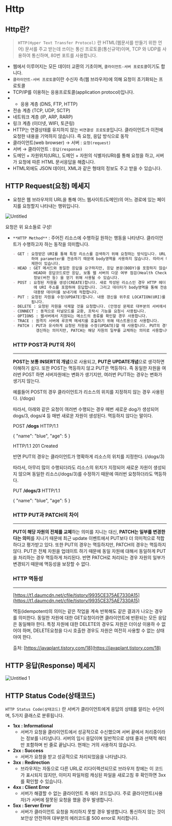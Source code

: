 # Http

## Http란?

> `HTTP(Hyper Text Transfer Protocol)` 란 HTML(웹문서를 만들기 위한 언어) 문서를 주고 받는데 쓰이는 통신 프로토콜(통신규약)이며, TCP 와 UDP를 사용하여 통신하며, 80번 포트를 사용합니다.

- 웹에서 이루어지는 모든 데이터 교환의 기초이며, `클라이언트-서버 포로토콜`이기도 합니다.
- `클라이언트-서버 프로토콜`이란 수신자 측(웹 브라우저)에 의해 요청이 초기화되는 프로토콜
- TCP/IP를 이용하는 응용프로토콜(application protocol)입니다.
- - 응용 계층 (DNS, FTP, HTTP)
- 전송 계층 (TCP, UDP, SCTP)
- 네트워크 계층 (IP, ARP, RARP)
- 링크 계층 (이더넷, WIFI, 토큰링)
- HTTP는 연결상태를 유지하지 않는 `비연결성 프로토콜`입니다. 클라이언트가 이전에 요청한 내용을 기억하지 않습니다. 즉 요청, 응답 방식으로 동작
- 클라이언트(web browser) → 서버 : `요청(request)`
- 서버 → 클라이언트 : `응답(response)`
- 도메인 + 자원위치(URL), 도메인 + 자원의 식별자(URI)를 통해 요청을 하고, 서버가 요청에 따른 HTML 문서응답을 해줍니다.
- HTML외에도 JSON 데이터, XML과 같은 형태의 정보도 주고 받을 수 있습니다.

## HTTP Request(요청) 메세지

- 요청은 웹 브라우저의 URL을 통해 어느 웹사이트(도메인)의 어느 경로에 있는 페이지를 요청할지 나타내는 행위입니다.

![Untitled](https://user-images.githubusercontent.com/44499629/119152706-846eb380-ba8b-11eb-9313-63f7ba41f53e.png)

요청은 위 요소들로 구성!

- `**HTTP Method**` : 주어진 리소스에 수행하길 원하는 행동을 나타낸다. 클라이언트가 수행하고자 하는 동작을 의미합니다.

  ```markdown
  - GET : 요청받은 URI를 통해 특정 리소스를 검색하기 위해 요청하는 방식입니다. URL 뒤에 ? 를 사용
          하여 parameter를 전송하기 때문에 body영역을 사용하지 않습니다. 따라서 데이터 전송양에
          제한이 있습니다.
  - HEAD : GET 메서드와 동일한 응답을 요구하지만, 응답 본문(BODY)을 포함하지 않습니다.
           HEAD와 응답코드로만 응답, 보통 웹 서버의 다운 여부 점검(Health Check)이나 웹 서버
           정보(버전 등) 을 얻기 위해 사용될 수 있습니다.
  - POST : 요청된 자원을 생성(CREATE)합니다. 새로 작성된 리소스인 경우 HTTP 헤더 항목 LOCATION
  	       에 URI 주소를 포함하여 응답합니다. 그리고 데이터가 body영역을 통해 전송됩니다. 따라서 
           대용량 데이터를 보내기에 적합합니다.
  - PUT : 요청된 자원을 수정(UPDATE)합니다. 내용 갱신을 위주로 LOCATION(URI)를 보내지 않아도
          됩니다. 
  - DELETE : 요청된 자원을 삭제할 것을 요청합니다. (안정성 문제로 대부분의 서버에서 비활성)
  - CONNECT : 동적으로 터널모드를 교환, 프락시 기능을 요청시 사용됩니다.
  - OPTIONS : 웹서버에서 지원되는 메소드의 종류를 확인할 경우 사용합니다.
  - TRACE : 원격지 서버에 루프백 메세지를 호출하기 위해 테스트용으로 사용합니다.
  - PATCH : PUT과 유사하게 요청된 자원을 수정(UPDATE)할 때 사용합니다. PUT의 경우 자원 전체를
            갱신하는 의미지만, PATCH는 해당 자원의 일부를 교체하는 의미로 사용합니다.
  ```

  ### **HTTP POST과 PUT의 차이**

  ---

  **POST는 보통 INSERT의 개념**으로 사용되고, **PUT은 UPDATE개념**으로 생각하면 이해하기 쉽다. 또한 POST는 멱등하지 않고 PUT은 멱등하다. 즉 동일한 자원을 여러번 POST 하면 서버자원에는 변화가 생기지만, 여러번 PUT하는 경우는 변화가 생기지 않는다.

  예를들어 POST의 경우 클라이언트가 리소스의 위치를 지정하지 않는 경우 사용된다. (/dogs)

  따라서, 아래와 같은 요청이 여러번 수행되는 경우 매번 새로운 dog가 생성되어 dogs/3, dogs/4 등 매번 새로운 자원이 생성된다. 멱등하지 않다는 말이다.

  POST **/dogs** HTTP/1.1

  { "name": "blue", "age": 5 }

  HTTP/1.1 201 Created

  반면 PUT의 경우는 클라이언트가 명확하게 리소스의 위치를 지정한다. (/dogs/3)

  따라서, 아무리 많이 수행되더라도 리소스의 위치가 지정되어 새로운 자원이 생성되지 않으며 동일한 리소스(/dogs/3)를 수정하기 때문에 여러번 요청하더라도 멱등하다.

  PUT **/dogs/3** HTTP/1.1

  { "name": "blue", "age": 5 }

  ### **HTTP PUT과 PATCH의 차이**

  ---

  **PUT이 해당 자원의 전체를 교체**하는 의미를 지니는 대신, **PATCH는 일부를 변경한다는 의미**를 지니기 때문에 최근 update 이벤트에서 PUT보다 더 의미적으로 적합하다고 평가받고 있다. 또한 PUT의 경우는 멱등하지만, PATCH의 경우는 멱등하지 않다. PUT은 전체 자원을 업데이트 하기 때문에 동일 자원에 대해서 동일하게 PUT을 처리하는 경우 멱등하게 처리된다. 반면 PATCH로 처리되는 경우 자원의 일부가 변경되기 때문에 멱등성을 보장할 수 없다.

  ### **HTTP 멱등성**

  ---

  [https://t1.daumcdn.net/cfile/tistory/9935CE375AE7330A15](https://t1.daumcdn.net/cfile/tistory/9935CE375AE7330A15)

  멱등(idempotent)의 의미는 같은 작업을 계속 반복해도 같은 결과가 나오는 경우를 의미한다. 동일한 자원에 대한 GET요청이라면 클라이언트에 반환되는 모든 응답은 동일해야 한다. 특정 자원에 대한 DELETE의 경우도 자원은 더이상 이용하 수 없어야 하며, DELETE요청을 다시 호출한 경우도 자원은 여전히 사용할 수 없는 상태야여 한다.

  출처: [https://javaplant.tistory.com/18](https://javaplant.tistory.com/18)

## HTTP 응답(Response) 메세지

![Untitled 1](https://user-images.githubusercontent.com/44499629/119152788-96505680-ba8b-11eb-94bd-7684babd9efb.png)


## HTTP Status Code(상태코드)

`HTTP Status Code(상태코드)` 란 서버가 클라이언트에게 응답의 상태를 알리는 수단이며, 5가지 클래스로 분류됩니다.

- **1xx : Informational**
  - 서버가  요청을 클라이언트에서 성공적으로 수신했으며 서버 끝에서 처리중이라는 정보를 나타냅니다. 서버의 임시 응답이며 일반적으로 상태 줄과 선택적 헤더만 포함하며 빈 줄로 끝납니다. 현재는 거의 사용하지 않습니다.
- **2xx : Success**
  - 서버가 요청을 받고 성공적으로 처리되었음을 나타냅니다.
- **3xx : Redirection**
  - 브라우저는 자동으로 다른 URL로 리다이렉션되므로 브라우저 창에는 이 코드가 표시되지 않지만, 이미지 파일처럼 캐싱된 파일을 새로고침 후 확인하면 3xx를 확인할 수 있습니다.
- **4xx : Client Error**
  - 서버가 해결할 수 없는 클라이언트 측 에러 코드입니다. 주로 클라이언트(사용자)가 서버에 잘못된 요청을 했을 경우 발생합니다.
- **5xx : Server Error**
  - 서버가 클라이언트 요청을 처리하지 못할 경우 발생합니다. 통신하지 않는 것이 보안상 안전하여 대부분의 에러코드를 500 error로 처리합니다.
